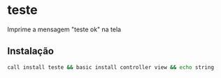 # teste
Imprime a mensagem "teste ok" na tela

## Instalação
```bash
call install teste && basic install controller view && echo string
```
